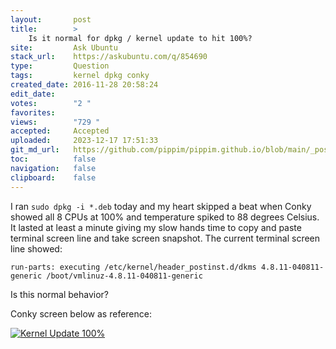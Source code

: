 ```yaml
---
layout:       post
title:        >
    Is it normal for dpkg / kernel update to hit 100%?
site:         Ask Ubuntu
stack_url:    https://askubuntu.com/q/854690
type:         Question
tags:         kernel dpkg conky
created_date: 2016-11-28 20:58:24
edit_date:    
votes:        "2 "
favorites:    
views:        "729 "
accepted:     Accepted
uploaded:     2023-12-17 17:51:33
git_md_url:   https://github.com/pippim/pippim.github.io/blob/main/_posts/2016/2016-11-28-Is-it-normal-for-dpkg-_-kernel-update-to-hit-100__.md
toc:          false
navigation:   false
clipboard:    false
---
```


I ran `sudo dpkg -i *.deb` today and my heart skipped a beat when Conky showed all 8 CPUs at 100% and temperature spiked to 88 degrees Celsius. It lasted at least a minute giving my slow hands time to copy and paste terminal screen line and take screen snapshot. The current terminal screen line showed:

``` 
run-parts: executing /etc/kernel/header_postinst.d/dkms 4.8.11-040811-generic /boot/vmlinuz-4.8.11-040811-generic
```

Is this normal behavior?

Conky screen below as reference:

[![Kernel Update 100%][1]][1]


  [1]: https://i.stack.imgur.com/Q3Jca.png
